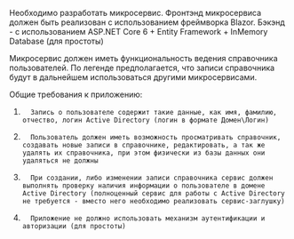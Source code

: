Необходимо разработать микросервис. Фронтэнд микросервиса должен быть реализован с использованием фреймворка Blazor. Бэкэнд - с использованием ASP.NET Core 6 + Entity Framework +  InMemory Database (для простоты)

Микросервис должен иметь функциональность ведения справочника пользователей. По легенде предполагается, что записи справочника будут в дальнейшем использоваться другими микросервисами.

Общие требования к приложению:

1.       Запись о пользователе содержит такие данные, как имя, фамилию, отчество, логин Active Directory (логин в формате Домен\Логин)

2.       Пользователь должен иметь возможность просматривать справочник, создавать новые записи в справочнике, редактировать, а так же удалять их справочника, при этом физически из базы данных они удаляться не должны

3.       При создании, либо изменении записи справочника сервис должен выполнять проверку наличия информации о пользователе в домене Active Directory (полноценный сервис для работы с Active Directory не требуется - вместо него необходимо реализовать сервис-заглушку)

4.       Приложение не должно использовать механизм аутентификации и авторизации (для простоты)
